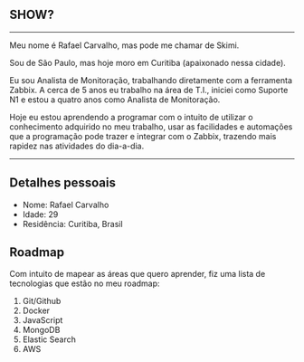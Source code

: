 ## SHOW?

---

Meu nome é Rafael Carvalho, mas pode me chamar de Skimi.

Sou de São Paulo, mas hoje moro em Curitiba (apaixonado nessa cidade).

Eu sou Analista de Monitoração, trabalhando diretamente com a ferramenta Zabbix. A cerca de 5 anos eu trabalho na área de T.I., iniciei como Suporte N1 e estou a quatro anos como Analista de Monitoração.

Hoje eu estou aprendendo a programar com o intuito de utilizar o conhecimento adquirido no meu trabalho, usar as facilidades e automações que a programação pode trazer e integrar com o Zabbix, trazendo mais rapidez nas atividades do dia-a-dia.

---

## Detalhes pessoais

- Nome: Rafael Carvalho
- Idade: 29
- Residência: Curitiba, Brasil

## Roadmap

Com intuito de mapear as áreas que quero aprender, fiz uma lista de tecnologias que estão no meu roadmap:

1. Git/Github
2. Docker
3. JavaScript
4. MongoDB
5. Elastic Search
6. AWS